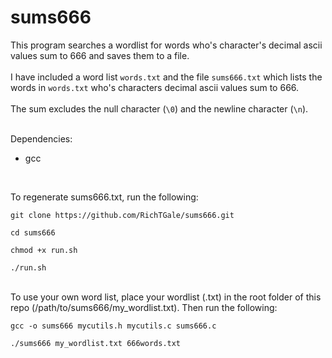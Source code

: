 # sums666
This program searches a wordlist for words who's character's decimal ascii values sum to 666 and saves them to a file.<br /><br />
I have included a word list `words.txt` and the file `sums666.txt` which lists the words in `words.txt` who's characters decimal ascii values sum to 666.<br /><br />
The sum excludes the null character (`\0`) and the newline character (`\n`).<br /><br />

Dependencies:
 - gcc
<br />

To regenerate sums666.txt, run the following:
<br />
```
git clone https://github.com/RichTGale/sums666.git
```

```
cd sums666
```

```
chmod +x run.sh
```

```
./run.sh
```
<br />
To use your own word list, place your wordlist (.txt) in the root folder of this repo (/path/to/sums666/my_wordlist.txt). Then run the following:
<br />

```
gcc -o sums666 mycutils.h mycutils.c sums666.c
```

```
./sums666 my_wordlist.txt 666words.txt
```
